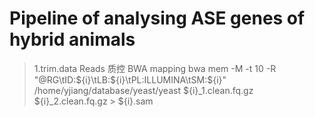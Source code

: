 # Pipeline of analysing ASE genes of hybrid animals
>1.trim.data
>Reads 质控
> BWA mapping
> bwa mem -M -t 10 -R "@RG\tID:${i}\tLB:${i}\tPL:ILLUMINA\tSM:${i}" \
/home/yjiang/database/yeast/yeast ${i}_1.clean.fq.gz ${i}_2.clean.fq.gz > ${i}.sam
